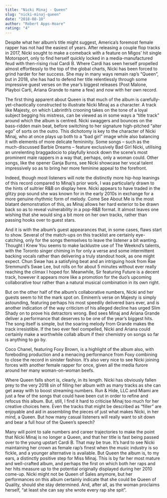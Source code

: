 ```yaml
---
title: "Nicki Minaj - Queen"
slug: "nicki-minaj-queen"
date: "2018-08-10"
author: "Robert Apps-Hoare"
rating: "4"
---
```


Despite what her album’s title might suggest, America’s foremost female rapper has not had the easiest of years. After releasing a couple flop tracks in 2017, Nicki sought to make a comeback with a feature on Migos’ hit single Motorsport, only to find herself quickly locked in a media-manufactured feud with then-rising rival Cardi B. Where Cardi has seen herself propelled almost effortlessly to the top of the global charts, Nicki has been forced to grind harder for her success. She may in many ways remain rap’s “Queen”, but in 2018, she has had to defend her title relentlessly through some impressive guest verses on the year’s biggest releases (Post Malone, Playboi Carti, Ariana Grande to name a few) and now with her own record.

The first thing apparent about Queen is that much of the album is carefully-yet-chaotically constructed to illustrate Nicki Minaj as a character. A track like Majesty, on which Labrinth’s crooning takes on the tone of a loyal subject begging his mistress, can be viewed as in some ways a “title track” around which the album is centred. Nicki swaggers and bounces on the bass-ridden main beat, before switching to her signature high-pitched “alter ego” of sorts on the outro. This dichotomy is key to the character of Nicki Minaj, who at once plays up both to a “bad girl” image while also balancing it with elements of more delicate femininity. Some songs – such as the much-discussed Barbie Dreams – feature exclusively Bad Girl Nicki, utilising an unrelenting braggadocio to playfully knock down the scene’s most prominent male rappers in a way that, perhaps, only a woman could. Other songs, like the opener Ganja Burns, see Nicki showcase her vocal talent impressively so as to bring her more feminine appeal to the forefront.

Indeed, though most listeners will note the distinctly more hip-hop leanings of this record compared to Minaj’s prior work, I was particularly drawn to the hints of sultrier R&B on display here. Nicki appears to have traded in the glitzy pop sound she was known for in the early 2010s in exchange for a more genuine rhythmic form of melody. Come See About Me is the most blatant demonstration of this, as Minaj allows her hard exterior to be drawn back so as to reveal vulnerability in a pop-R&B format. It almost leaves one wishing that she would sing a bit more on her own tracks, rather than passing hooks over to guest stars.

And it is with the album’s guest appearances that, in some cases, flaws start to show. Several of the match-ups on this tracklist are certainly eye-catching, only for the songs themselves to leave the listener a bit wanting. Thought I Knew You seems to make lacklustre use of The Weeknd’s talents, with the Toronto singer chiming in for only a verse and some intermittent backing vocals rather than delivering a truly standout hook, as one might expect. Chun Swae has a satisfying beat and an intriguing hook from Rae Sremmurd’s Swae Lee, but rolls on for about 5 minutes without ever really reaching the climax I hoped for. Meanwhile, Sir featuring Future is a decent track, however it appears more like a promotion for the duo’s upcoming collaborative tour rather than a natural musical combination in its own right.

But on the other half of the album’s collaborative numbers, Nicki and her guests seem to hit the mark spot on. Eminem’s verse on Majesty is simply astounding, featuring perhaps his most speedily delivered bars ever, and is another indication of the way criticism of his alleged decline has urged Slim Shady on to prove his detractors wrong. Bed sees Minaj and Ariana Grande deliver a performance that deserves to be one of the year’s biggest hits. The song itself is simple, but the soaring melody from Grande makes the track irresistible. If the two ever feel compelled, Nicki and Ariana could certainly make a worthwhile collab album if their chemistry on songs so far is anything to go by.

Coco Chanel, featuring Foxy Brown, is a highlight of the album also, with foreboding production and a menacing performance from Foxy combining to close the record in sinister fashion. It’s also very nice to see Nicki joining forces with another female rapper for once, given all the media furore around her many woman-on-woman beefs.

Where Queen falls short is, clearly, in its length. Nicki has obviously fallen prey to the very 2018 sin of filling her album with as many tracks as she can get away with to boost streaming numbers. Run & Hide, LLC and Miami are just a few of the songs that could have been cut in order to refine and refocus this album. But, still, I find it hard to criticise Minaj too much for her creative choices here. Even the tracks that might be described as “filler” are enjoyable and aid in assembling the pieces of just what makes Nicki, in her mind, a Queen. But how many casual listeners will really want to sit down and bear a full hour of the Queen’s speech?

Many will point to sale numbers and career trajectories to make the point that Nicki Minaj is no longer a Queen, and that her title is fast being passed over to the young upstart Cardi B. That may be true. It’s hard to see Nicki maintaining her crown as female rap’s finest when the music industry is so fickle, and a younger alternative is available. But Queen the album is, to my ears, a distinctly positive step for Miss Minaj. This is by far her most mature and well-crafted album, and perhaps the first on which both her raps and her hits measure up to the potential originally displayed during her 2010 come-up. Nicki might not be Queen of Sales anymore, but her performances on this album certainly indicate that she could be Queen of Quality, should she stay determined. And, after all, as the woman proclaims herself, “at least she can say she wrote every rap she spit”.

